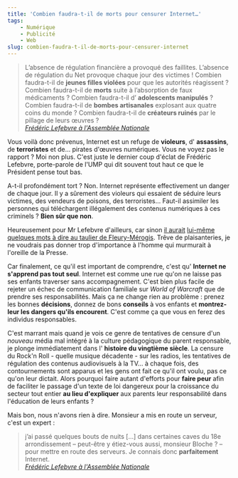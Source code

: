 ```yaml
---
title: 'Combien faudra-t-il de morts pour censurer Internet…'
tags:
    - Numérique
    - Publicité
    - Web
slug: combien-faudra-t-il-de-morts-pour-censurer-internet
---
```


> L’absence de régulation financière a provoqué des faillites. L’absence de
> régulation du Net provoque chaque jour des victimes ! Combien faudra-t-il de
> **jeunes filles violées** pour que les autorités réagissent ? Combien
> faudra-t-il de **morts** suite à l’absorption de faux médicaments ? Combien
> faudra-t-il d’ **adolescents manipulés** ? Combien faudra-t-il de **bombes
> artisanales** explosant aux quatre coins du monde ? Combien faudra-t-il de
> **créateurs ruinés** par le pillage de leurs œuvres ?  
>  <cite>[Frédéric Lefebvre à l'Assemblée Nationale](http://www.assemblee-nationale.fr/13/cri/2008-2009/20090103.asp)</cite>

Vous voilà donc prévenus, Internet est un refuge de **violeurs**, d'
**assassins**, de **terroristes** et de… pirates d'œuvres numériques. Vous ne
voyez pas le rapport ? Moi non plus. C'est juste le dernier coup d'éclat de
Frédéric Lefebvre, porte-parole de l'UMP qui dit souvent tout haut ce que le
Président pense tout bas.

A-t-il profondément tort ? Non. Internet représente effectivement un danger de
chaque jour. Il y a sûrement des violeurs qui essaient de séduire leurs
victimes, des vendeurs de poisons, des terroristes… Faut-il assimiler les
personnes qui téléchargent illégalement des contenus numériques à ces
criminels ? **Bien sûr que non**.

Heureusement pour Mr Lefebvre d'ailleurs, car sinon
[il aurait](http://blog.lefigaro.fr/hightech/2008/12/quand-frederic-lefebvre-pille.html)
[lui-même](http://blog.lefigaro.fr/hightech/2008/12/quand-frederic-lefebvre-pille.html)
[quelques mots à dire au taulier de Fleury-Mérogis](http://blog.lefigaro.fr/hightech/2008/12/quand-frederic-lefebvre-pille.html).
Trêve de plaisanteries, je ne voudrais pas donner trop d'importance à l'homme
qui murmurait à l'oreille de la Presse.

Car finalement, ce qu'il est important de comprendre, c'est qu' **Internet ne
s'apprend pas tout seul**. Internet est comme une rue qu'on ne laisse pas ses
enfants traverser sans accompagnement. C'est bien plus facile de rejeter un
échec de communication familiale sur _World of Warcraft_ que de prendre ses
responsabilités. Mais ça ne change rien au problème : prenez les bonnes
**décisions**, donnez de bons **conseils** à vos enfants et **montrez-leur les
dangers qu'ils encourent**. C'est comme ça que vous en ferez des individus
responsables.

C'est marrant mais quand je vois ce genre de tentatives de censure d'un
_nouveau_ média mal intégré à la culture pédagogique du parent responsable, je
plonge immédiatement dans l' **histoire du vingtième siècle**. La censure du
Rock'n Roll - quelle musique décadente - sur les radios, les tentatives de
régulation des contenus audiovisuels à la TV… à chaque fois, des contournements
sont apparus et les gens ont fait ce qu'il ont voulu, pas ce qu'on leur dictait.
Alors pourquoi faire autant d'efforts pour **faire peur** afin de faciliter le
passage d'un texte de loi dangereux pour la croissance du secteur tout entier
**au lieu d'expliquer** aux parents leur responsabilité dans l'éducation de
leurs enfants ?

Mais bon, nous n'avons rien à dire. Monsieur a mis en route un serveur, c'est un
expert :

> j’ai passé quelques bouts de nuits […] dans certaines caves du 18e
> arrondissement – peut-être y étiez-vous aussi, monsieur Bloche ? – pour mettre
> en route des serveurs. Je connais donc **parfaitement** Internet.  
>  <cite>[Frédéric Lefebvre à l'Assemblée Nationale](http://www.assemblee-nationale.fr/13/cri/2008-2009/20090103.asp)</cite>
